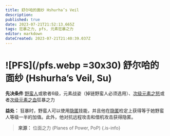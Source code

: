 ```yaml
---
title: 舒尔哈的面纱 Hshurha’s Veil
description: 
published: true
date: 2023-07-21T21:52:13.665Z
tags: 狂暴之力, pfs, 元素狂暴之力
editor: markdown
dateCreated: 2023-07-21T21:40:39.037Z
---
```


# ![PFS](/pfs.webp =30x30) 舒尔哈的面纱 (Hshurha’s Veil, Su)

**先决条件** [野蛮人](/野蛮人)或歌者6级，元素战姿（掉链野蛮人必须选用）、[次级元素之怒](/狂暴之力/次级元素之怒)或者[次级元素之血](/狂暴之力/次级元素之血)狂暴之力

**益处：** 狂暴时，野蛮人可以使用[隐匿](/技能/隐匿)技能，并且他在[隐匿](/技能/隐匿)检定上获得等于她野蛮人等级一半的加值。此外，他对抗远程攻击和借机攻击获得隐匿。

> **来源：** 位面之力 (Planes of Power, PoP)
{.is-info}
